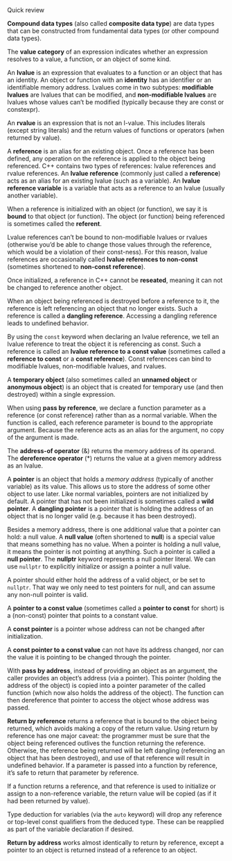 
Quick review

**Compound data types** (also called **composite data type**) are data types that can be constructed from fundamental data types (or other compound data types).

The **value category** of an expression indicates whether an expression resolves to a value, a function, or an object of some kind.

An **lvalue** is an expression that evaluates to a function or an object that has an identity. An object or function with an **identity** has an identifier or an identifiable memory address. Lvalues come in two subtypes: **modifiable lvalues** are lvalues that can be modified, and **non-modifiable lvalues** are lvalues whose values can’t be modified (typically because they are const or constexpr).

An **rvalue** is an expression that is not an l-value. This includes literals (except string literals) and the return values of functions or operators (when returned by value).

A **reference** is an alias for an existing object. Once a reference has been defined, any operation on the reference is applied to the object being referenced. C++ contains two types of references: lvalue references and rvalue references. An **lvalue reference** (commonly just called a **reference**) acts as an alias for an existing lvalue (such as a variable). An **lvalue reference variable** is a variable that acts as a reference to an lvalue (usually another variable).



When a reference is initialized with an object (or function), we say it is **bound** to that object (or function). The object (or function) being referenced is sometimes called the **referent**.

Lvalue references can’t be bound to non-modifiable lvalues or rvalues (otherwise you’d be able to change those values through the reference, which would be a violation of their const-ness). For this reason, lvalue references are occasionally called **lvalue references to non-const** (sometimes shortened to **non-const reference**).

Once initialized, a reference in C++ cannot be **reseated**, meaning it can not be changed to reference another object.

When an object being referenced is destroyed before a reference to it, the reference is left referencing an object that no longer exists. Such a reference is called a **dangling reference**. Accessing a dangling reference leads to undefined behavior.

By using the `const` keyword when declaring an lvalue reference, we tell an lvalue reference to treat the object it is referencing as const. Such a reference is called an **lvalue reference to a const value** (sometimes called a **reference to const** or a **const reference**). Const references can bind to modifiable lvalues, non-modifiable lvalues, and rvalues.

A **temporary object** (also sometimes called an **unnamed object** or **anonymous object**) is an object that is created for temporary use (and then destroyed) within a single expression.

When using **pass by reference**, we declare a function parameter as a reference (or const reference) rather than as a normal variable. When the function is called, each reference parameter is bound to the appropriate argument. Because the reference acts as an alias for the argument, no copy of the argument is made.

The **address-of operator** (&) returns the memory address of its operand. The **dereference operator** (*) returns the value at a given memory address as an lvalue.

A **pointer** is an object that holds a *memory address* (typically of another variable) as its value. This allows us to store the address of some other object to use later. Like normal variables, pointers are not initialized by default. A pointer that has not been initialized is sometimes called a **wild pointer**. A **dangling pointer** is a pointer that is holding the address of an object that is no longer valid (e.g. because it has been destroyed).

Besides a memory address, there is one additional value that a pointer can hold: a null value. A **null value** (often shortened to **null**) is a special value that means something has no value. When a pointer is holding a null value, it means the pointer is not pointing at anything. Such a pointer is called a **null pointer**. The **nullptr** keyword represents a null pointer literal. We can use `nullptr` to explicitly initialize or assign a pointer a null value.



A pointer should either hold the address of a valid object, or be set to `nullptr`. That way we only need to test pointers for null, and can assume any non-null pointer is valid.

A **pointer to a const value** (sometimes called a **pointer to const** for short) is a (non-const) pointer that points to a constant value.

A **const pointer** is a pointer whose address can not be changed after initialization.

A **const pointer to a const value** can not have its address changed, nor can the value it is pointing to be changed through the pointer.

With **pass by address**, instead of providing an object as an argument, the caller provides an object’s address (via a pointer). This pointer (holding the address of the object) is copied into a pointer parameter of the called function (which now also holds the address of the object). The function can then dereference that pointer to access the object whose address was passed.

**Return by reference** returns a reference that is bound to the object being returned, which avoids making a copy of the return value. Using return by reference has one major caveat: the programmer must be sure that the object being referenced outlives the function returning the reference. Otherwise, the reference being returned will be left dangling (referencing an object that has been destroyed), and use of that reference will result in undefined behavior. If a parameter is passed into a function by reference, it’s safe to return that parameter by reference.

If a function returns a reference, and that reference is used to initialize or assign to a non-reference variable, the return value will be copied (as if it had been returned by value).

Type deduction for variables (via the `auto` keyword) will drop any reference or top-level const qualifiers from the deduced type. These can be reapplied as part of the variable declaration if desired.

**Return by address** works almost identically to return by reference, except a pointer to an object is returned instead of a reference to an object.


